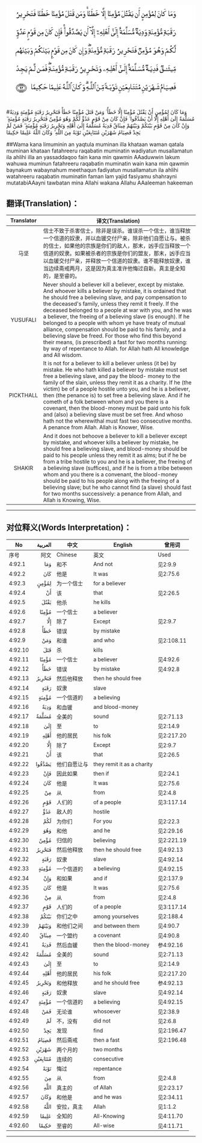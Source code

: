 ![004:092](images/004_092.gif)

#وَمَا كَانَ لِمُؤْمِنٍ أَنْ يَقْتُلَ مُؤْمِنًا إِلَّا خَطَأً ۚ وَمَنْ قَتَلَ مُؤْمِنًا خَطَأً فَتَحْرِيرُ رَقَبَةٍ مُؤْمِنَةٍ وَدِيَةٌ مُسَلَّمَةٌ إِلَىٰ أَهْلِهِ إِلَّا أَنْ يَصَّدَّقُوا ۚ فَإِنْ كَانَ مِنْ قَوْمٍ عَدُوٍّ لَكُمْ وَهُوَ مُؤْمِنٌ فَتَحْرِيرُ رَقَبَةٍ مُؤْمِنَةٍ ۖ وَإِنْ كَانَ مِنْ قَوْمٍ بَيْنَكُمْ وَبَيْنَهُمْ مِيثَاقٌ فَدِيَةٌ مُسَلَّمَةٌ إِلَىٰ أَهْلِهِ وَتَحْرِيرُ رَقَبَةٍ مُؤْمِنَةٍ ۖ فَمَنْ لَمْ يَجِدْ فَصِيَامُ شَهْرَيْنِ مُتَتَابِعَيْنِ تَوْبَةً مِنَ اللَّهِ ۗ وَكَانَ اللَّهُ عَلِيمًا حَكِيمًا 

##Wama kana limuminin an yaqtula muminan illa khataan waman qatala muminan khataan fatahreeru raqabatin muminatin wadiyatun musallamatun ila ahlihi illa an yassaddaqoo fain kana min qawmin AAaduwwin lakum wahuwa muminun fatahreeru raqabatin muminatin wain kana min qawmin baynakum wabaynahum meethaqun fadiyatun musallamatun ila ahlihi watahreeru raqabatin muminatin faman lam yajid fasiyamu shahrayni mutatabiAAayni tawbatan mina Allahi wakana Allahu AAaleeman hakeeman 

## 翻译(Translation)：

| Translator | 译文(Translation)                                            |
| :--------: | ------------------------------------------------------------ |
|    马坚    | 信士不致于杀害信士，除非是误杀。谁误杀一个信士，谁当释放一个信道的奴隶，并以血锾交付尸亲，除非他们自愿让与。被杀的信士，如果他的宗族是你们的敌人，那末，凶手应当释放一个信道的奴隶。如果被杀者的宗族是你们的盟友，那末，凶手应当以血锾交付尸亲，并释放一个信道的奴隶。谁不能释放奴隶，谁当边续斋戒两月，这是因为真主准许他悔过自新。真主是全知的，是至睿的。 |
|  YUSUFALI  | Never should a believer kill a believer, except by mistake. And whoever kills a believer by mistake, it is ordained that he should free a believing slave, and pay compensation to the deceased's family, unless they remit it freely. If the deceased belonged to a people at war with you, and he was a believer, the freeing of a believing slave (is enough). If he belonged to a people with whom ye have treaty of mutual alliance, compensation should be paid to his family, and a believing slave be freed. For those who find this beyond their means, (is prescribed) a fast for two months running: by way of repentance to Allah. for Allah hath All knowledge and All wisdom. |
| PICKTHALL  | It is not for a believer to kill a believer unless (it be) by mistake. He who hath killed a believer by mistake must set free a believing slave, and pay the blood- money to the family of the slain, unless they remit it as a charity. If he (the victim) be of a people hostile unto you, and he is a believer, then (the penance is) to set free a believing slave. And if he cometh of a folk between whom and you there is a covenant, then the blood-money must be paid unto his folk and (also) a believing slave must be set free. And whoso hath not the wherewithal must fast two consecutive months. A penance from Allah. Allah is Knower, Wise. |
|   SHAKIR   | And it does not behoove a believer to kill a believer except by mistake, and whoever kills a believer by mistake, he should free a believing slave, and blood-money should be paid to his people unless they remit it as alms; but if he be from a tribe hostile to you and he is a believer, the freeing of a believing slave (suffices), and if he is from a tribe between whom and you there is a convenant, the blood-money should be paid to his people along with the freeing of a believing slave; but he who cannot find (a slave) should fast for two months successively: a penance from Allah, and Allah is Knowing, Wise. |

---

## 对位释义(Words Interpretation)：

| No   | العربية | 中文    | English | 曾用词 |
| ---- | ------: | ------- | ------- | ------ |
| 序号 |    阿文 | Chinese | 英文    | Used   |
| 4:92.1  | وَمَا      | 和不         | And not                    | 见2:9.9    |
| 4:92.2  | كَانَ      | 他是         | It was                     | 见2:75.6   |
| 4:92.3  | لِمُؤْمِنٍ    | 为一个信士   | for a believer             |            |
| 4:92.4  | أَنْ       | 该           | that                       | 见2:26.5   |
| 4:92.5  | يَقْتُلَ     | 他杀         | he kills                   |            |
| 4:92.6  | مُؤْمِنًا    | 一个信士     | a believer                 |            |
| 4:92.7  | إِلَّا      | 除了         | Except                     | 见2:9.7    |
| 4:92.8  | خَطَأً      | 错误         | by mistake                 |            |
| 4:92.9  | وَمَنْ      | 和谁         | and who                    | 见2:108.11 |
| 4:92.10 | قَتَلَ      | 杀           | kills                      |            |
| 4:92.11 | مُؤْمِنًا    | 一个信士     | a believer                 | 见4:92.6   |
| 4:92.12 | خَطَأً      | 错误         | by mistake                 | 见4:92.8   |
| 4:92.13 | فَتَحْرِيرُ   | 然后他释放   | then he should free        |            |
| 4:92.14 | رَقَبَةٍ     | 奴隶         | slave                      |            |
| 4:92.15 | مُؤْمِنَةٍ    | 一个信道的   | a believing                |            |
| 4:92.16 | وَدِيَةٌ     | 和血锾       | and blood-money            |            |
| 4:92.17 | مُسَلَّمَةٌ    | 全美的       | sound                      | 见2:71.13  |
| 4:92.18 | إِلَىٰ      | 至           | to                         | 见2:14.9   |
| 4:92.19 | أَهْلِهِ     | 他的居民     | his folk                   | 见2:217.20 |
| 4:92.20 | إِلَّا      | 除了         | Except                     | 见2:9.7    |
| 4:92.21 | أَنْ       | 该           | that                       | 见2:26.5   |
| 4:92.22 | يَصَّدَّقُوا   | 他们自愿让与 | they remit it as a charity |            |
| 4:92.23 | فَإِنْ      | 因此如果     | then if                    | 见2:24.1   |
| 4:92.24 | كَانَ      | 他是         | It was                     | 见2:75.6   |
| 4:92.25 | مِنْ       | 从           | from                       | 见2:4.8    |
| 4:92.26 | قَوْمٍ      | 人们的       | of a people                | 见3:117.14 |
| 4:92.27 | عَدُوٍّ      | 敌人的       | hostile                    |            |
| 4:92.28 | لَكُمْ      | 为你们       | For you                    | 见2:22.3   |
| 4:92.29 | وَهُوَ      | 和他         | and he                     | 见2:29.16  |
| 4:92.30 | مُؤْمِنٌ     | 归信的       | believing                  | 见2:221.19 |
| 4:92.31 | فَتَحْرِيرُ   | 然后他释放   | then he should free        | 见4:92.13  |
| 4:92.32 | رَقَبَةٍ     | 奴隶         | slave                      | 见4:92.14  |
| 4:92.33 | مُؤْمِنَةٍ    | 一个信道的   | a believing                | 见4:92.15  |
| 4:92.34 | وَإِنْ      | 和如果       | and if                     | 见2:137.9  |
| 4:92.35 | كَانَ      | 他是         | It was                     | 见2:75.6   |
| 4:92.36 | مِنْ       | 从           | from                       | 见2:4.8    |
| 4:92.37 | قَوْمٍ      | 人们的       | of a people                | 见3:117.14 |
| 4:92.38 | بَيْنَكُمْ    | 你们之中     | among yourselves           | 见2:188.4  |
| 4:92.39 | وَبَيْنَهُمْ   | 和他们之间   | and between them           | 见4:90.7   |
| 4:92.40 | مِيثَاقٌ    | 一个盟约     | a covenant                 | 见4:90.8   |
| 4:92.41 | فَدِيَةٌ     | 然后血锾     | then the blood-money       | 参4:92.16  |
| 4:92.42 | مُسَلَّمَةٌ    | 全美的       | sound                      | 见2:71.13  |
| 4:92.43 | إِلَىٰ      | 至           | to                         | 见2:14.9   |
| 4:92.44 | أَهْلِهِ     | 他的居民     | his folk                   | 见2:217.20 |
| 4:92.45 | وَتَحْرِيرُ   | 和他释放     | and he should free         | 参4:92.13  |
| 4:92.46 | رَقَبَةٍ     | 奴隶         | slave                      | 见4:92.14  |
| 4:92.47 | مُؤْمِنَةٍ    | 一个信道的   | a believing                | 见4:92.15  |
| 4:92.48 | فَمَنْ      | 无论谁       | whosoever                  | 见2:38.9   |
| 4:92.49 | لَمْ       | 不，没有     | did not                    | 见2:6.8    |
| 4:92.50 | يَجِدْ      | 发现         | find                       | 见2:196.47 |
| 4:92.51 | فَصِيَامُ    | 然后斋戒     | then a fast                | 见2:196.48 |
| 4:92.52 | شَهْرَيْنِ    | 两个月的     | two months                 |            |
| 4:92.53 | مُتَتَابِعَيْنِ | 连续的       | consecutive                |            |
| 4:92.54 | تَوْبَةً     | 悔过         | repentance                 |            |
| 4:92.55 | مِنَ       | 从           | from                       | 见2:4.8    |
| 4:92.56 | اللَّهِ     | 真主的       | of Allah                   | 见2:23.17  |
| 4:92.57 | وَكَانَ     | 和他是       | and he was                 | 见2:34.11  |
| 4:92.58 | اللَّهُ     | 安拉，真主   | Allah                      | 见1:1.2    |
| 4:92.59 | عَلِيمًا    | 全知的       | All-Knowing                | 见4:11.70  |
| 4:92.60 | حَكِيمًا    | 至睿的       | All-wise                   | 见4:11.71  |

---
